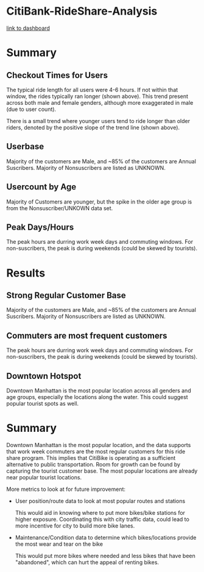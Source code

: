 # CitiBank-RideShare-Analysis

[link to dashboard](https://public.tableau.com/app/profile/h2275/viz/CitiBank-RideShare-Analysis/Story1)

# Summary
## Checkout Times for Users
The typical ride length for all users were 4-6 hours. If not within that window, the rides typically ran longer (shown above). This trend present across both male and female genders, although more exaggerated in male (due to user count).


There is a small trend where younger users tend to ride longer than older riders, denoted by the positive slope of the trend line (shown above).


## Userbase

Majority of the customers are Male, and ~85% of the customers are Annual Suscribers. Majority of Nonsuscribers are listed as UNKNOWN.


## Usercount by Age

Majority of Customers are younger, but the spike in the older age group is from the Nonsuscriber/UNKOWN data set.

## Peak Days/Hours

The peak hours are durring work week days and commuting windows.
For non-suscribers, the peak is during weekends (could be skewed by tourists).

# Results

## Strong Regular Customer Base
Majority of the customers are Male, and ~85% of the customers are Annual Suscribers. Majority of Nonsuscribers are listed as UNKNOWN.

## Commuters are most frequent customers
The peak hours are durring work week days and commuting windows.
For non-suscribers, the peak is during weekends (could be skewed by tourists).

## Downtown Hotspot
Downtown Manhattan is the most popular location across all genders and age groups, especially the locations along the water. This could suggest popular tourist spots as well.


# Summary

Downtown Manhattan is the most popular location, and the data supports that work week commuters are the most regular customers for this ride share program. This implies that CitiBike is operating as a sufficient alternative to public transportation. Room for growth can be found by capturing the tourist customer base. The most popular locations are already near popular tourist locations.

More metrics to look at for future improvement:
- User position/route data to look at most popular routes and stations

    This would aid in knowing where to put more bikes/bike stations for higher exposure.
    Coordinating this with city traffic data, could lead to more incentive for city to build more bike lanes.
- Maintenance/Condition data to determine which bikes/locations provide the most wear and tear on the bike

    This would put more bikes where needed and less bikes that have been "abandoned", which can hurt the appeal of renting bikes.